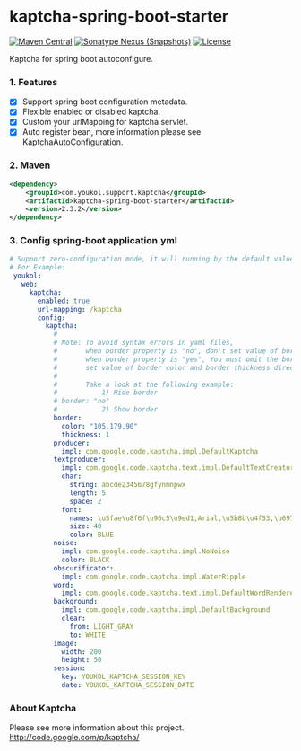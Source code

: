 # kaptcha-spring-boot-starter

[![Maven Central](https://maven-badges.herokuapp.com/maven-central/com.youkol.support.kaptcha/kaptcha-spring-boot-starter/badge.svg)](https://maven-badges.herokuapp.com/maven-central/com.youkol.support.kaptcha/kaptcha-spring-boot-starter)
[![Sonatype Nexus (Snapshots)](https://img.shields.io/nexus/s/com.youkol.support.kaptcha/kaptcha-spring-boot-starter?server=https%3A%2F%2Foss.sonatype.org)](https://oss.sonatype.org/content/repositories/snapshots/com/youkol/support/kaptcha/kaptcha-spring-boot-starter/)
[![License](https://img.shields.io/badge/license-apache-brightgreen)](http://www.apache.org/licenses/LICENSE-2.0.html)

Kaptcha for spring boot autoconfigure.

### 1. Features
 - [x] Support spring boot configuration metadata.
 - [x] Flexible enabled or disabled kaptcha.
 - [x] Custom your urlMapping for kaptcha servlet.
 - [x] Auto register bean, more information please see KaptchaAutoConfiguration.

### 2. Maven
```xml
<dependency>
    <groupId>com.youkol.support.kaptcha</groupId>
    <artifactId>kaptcha-spring-boot-starter</artifactId>
    <version>2.3.2</version>
</dependency>
```

### 3. Config spring-boot application.yml 
```yaml
# Support zero-configuration mode, it will running by the default value.
# For Example:
 youkol:
   web:
     kaptcha:
       enabled: true
       url-mapping: /kaptcha
       config:
         kaptcha:
           #
           # Note: To avoid syntax errors in yaml files,
           #       when border property is "no", don't set value of border color and border thickness.
           #       when border property is "yes", You must omit the border property setting and
           #       set value of border color and border thickness directly.
           #
           #       Take a look at the following example:
           #           1) Hide border
           # border: "no"
           #           2) Show border
           border:
             color: "105,179,90"
             thickness: 1
           producer:
             impl: com.google.code.kaptcha.impl.DefaultKaptcha
           textproducer:
             impl: com.google.code.kaptcha.text.impl.DefaultTextCreator
             char:
               string: abcde2345678gfynmnpwx
               length: 5
               space: 2
             font:
               names: \u5fae\u8f6f\u96c5\u9ed1,Arial,\u5b8b\u4f53,\u6977\u4f53
               size: 40
               color: BLUE
           noise:
             impl: com.google.code.kaptcha.impl.NoNoise
             color: BLACK
           obscurificator:
             impl: com.google.code.kaptcha.impl.WaterRipple
           word:
             impl: com.google.code.kaptcha.text.impl.DefaultWordRenderer
           background:
             impl: com.google.code.kaptcha.impl.DefaultBackground
             clear:
               from: LIGHT_GRAY
               to: WHITE
           image:
             width: 200
             height: 50
           session:
             key: YOUKOL_KAPTCHA_SESSION_KEY
             date: YOUKOL_KAPTCHA_SESSION_DATE
```

### About Kaptcha
Please see more information about this project.  
http://code.google.com/p/kaptcha/  
